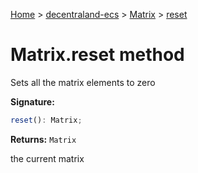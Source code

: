 [Home](./index) &gt; [decentraland-ecs](./decentraland-ecs.md) &gt; [Matrix](./decentraland-ecs.matrix.md) &gt; [reset](./decentraland-ecs.matrix.reset.md)

# Matrix.reset method

Sets all the matrix elements to zero

**Signature:**
```javascript
reset(): Matrix;
```
**Returns:** `Matrix`

the current matrix
